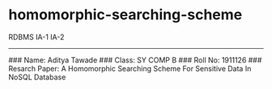 # homomorphic-searching-scheme
RDBMS IA-1 IA-2
<hr/>
### Name: Aditya Tawade
### Class: SY COMP B
### Roll No: 1911126
### Resarch Paper: A Homomorphic Searching Scheme For Sensitive Data In NoSQL Database

